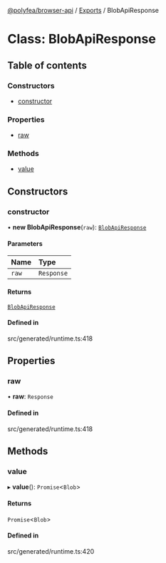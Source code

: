 [@polyfea/browser-api](../README.md) / [Exports](../modules.md) / BlobApiResponse

# Class: BlobApiResponse

## Table of contents

### Constructors

- [constructor](BlobApiResponse.md#constructor)

### Properties

- [raw](BlobApiResponse.md#raw)

### Methods

- [value](BlobApiResponse.md#value)

## Constructors

### constructor

• **new BlobApiResponse**(`raw`): [`BlobApiResponse`](BlobApiResponse.md)

#### Parameters

| Name | Type |
| :------ | :------ |
| `raw` | `Response` |

#### Returns

[`BlobApiResponse`](BlobApiResponse.md)

#### Defined in

src/generated/runtime.ts:418

## Properties

### raw

• **raw**: `Response`

#### Defined in

src/generated/runtime.ts:418

## Methods

### value

▸ **value**(): `Promise`\<`Blob`\>

#### Returns

`Promise`\<`Blob`\>

#### Defined in

src/generated/runtime.ts:420
